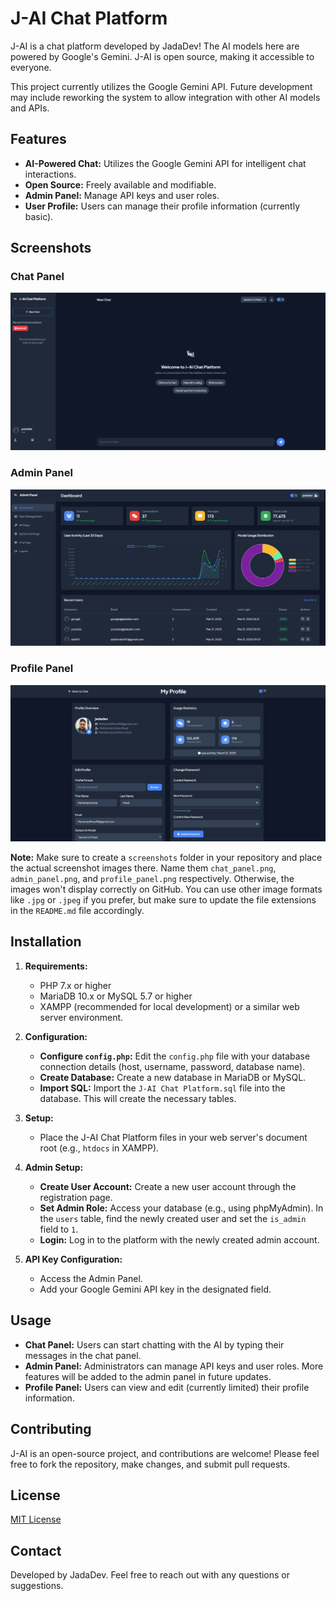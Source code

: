 # J-AI Chat Platform

J-AI is a chat platform developed by JadaDev! The AI models here are powered by Google's Gemini. J-AI is open source, making it accessible to everyone.

This project currently utilizes the Google Gemini API. Future development may include reworking the system to allow integration with other AI models and APIs.

## Features

*   **AI-Powered Chat:** Utilizes the Google Gemini API for intelligent chat interactions.
*   **Open Source:** Freely available and modifiable.
*   **Admin Panel:** Manage API keys and user roles.
*   **User Profile:** Users can manage their profile information (currently basic).

## Screenshots

### Chat Panel
![Chat Panel](https://raw.githubusercontent.com/JadaDev/J-AI-Chat-Platform/refs/heads/main/J-AI-Chat-Panel.png)

### Admin Panel
![Admin Panel](https://raw.githubusercontent.com/JadaDev/J-AI-Chat-Platform/refs/heads/main/J-AI-Admin-Panel.png)

### Profile Panel
![Profile Panel](https://raw.githubusercontent.com/JadaDev/J-AI-Chat-Platform/refs/heads/main/J-AI-Profile-Panel.png)

**Note:**  Make sure to create a `screenshots` folder in your repository and place the actual screenshot images there.  Name them `chat_panel.png`, `admin_panel.png`, and `profile_panel.png` respectively.  Otherwise, the images won't display correctly on GitHub.  You can use other image formats like `.jpg` or `.jpeg` if you prefer, but make sure to update the file extensions in the `README.md` file accordingly.

## Installation

1.  **Requirements:**
    *   PHP 7.x or higher
    *   MariaDB 10.x or MySQL 5.7 or higher
    *   XAMPP (recommended for local development) or a similar web server environment.

2.  **Configuration:**
    *   **Configure `config.php`:**  Edit the `config.php` file with your database connection details (host, username, password, database name).
    *   **Create Database:** Create a new database in MariaDB or MySQL.
    *   **Import SQL:** Import the `J-AI Chat Platform.sql` file into the database. This will create the necessary tables.

3.  **Setup:**
    *   Place the J-AI Chat Platform files in your web server's document root (e.g., `htdocs` in XAMPP).

4.  **Admin Setup:**
    *   **Create User Account:** Create a new user account through the registration page.
    *   **Set Admin Role:**  Access your database (e.g., using phpMyAdmin). In the `users` table, find the newly created user and set the `is_admin` field to `1`.
    *   **Login:** Log in to the platform with the newly created admin account.

5.  **API Key Configuration:**
    *   Access the Admin Panel.
    *   Add your Google Gemini API key in the designated field.

## Usage

*   **Chat Panel:**  Users can start chatting with the AI by typing their messages in the chat panel.
*   **Admin Panel:**  Administrators can manage API keys and user roles.  More features will be added to the admin panel in future updates.
*   **Profile Panel:** Users can view and edit (currently limited) their profile information.

## Contributing

J-AI is an open-source project, and contributions are welcome! Please feel free to fork the repository, make changes, and submit pull requests.

## License

[MIT License](LICENSE)

## Contact

Developed by JadaDev.  Feel free to reach out with any questions or suggestions.
